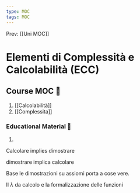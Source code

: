 ```yaml
---
type: MOC 
tags: MOC 
---
```


Prev: [[Uni MOC]]

# Elementi di Complessità e Calcolabilità (ECC)

## Course MOC  📒
1. [[Calcolabilità]]
2. [[Complessita]]



### Educational Material 🧱
1. 


Calcolare  implies dimostrare

dimostrare implica calcolare

Base le dimostrazioni su assiomi porta a cose vere.

Il $\lambda$ da calcolo e la formalizzazione delle funzioni

